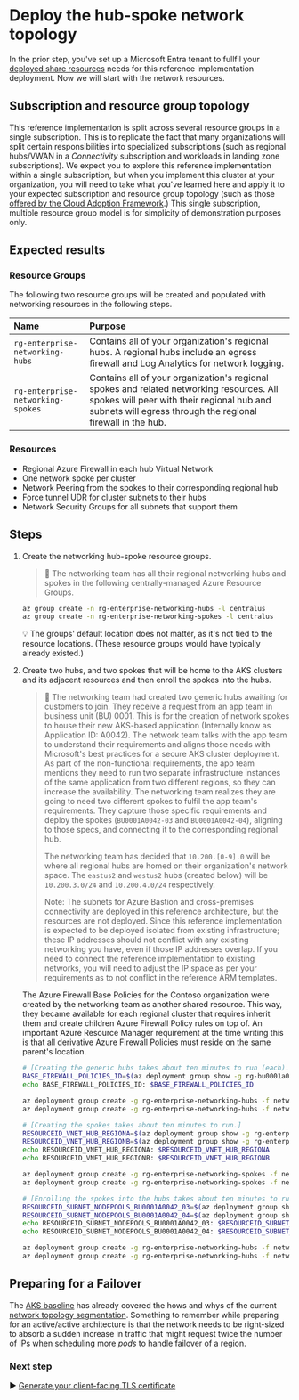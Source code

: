 # Deploy the hub-spoke network topology

In the prior step, you've set up a Microsoft Entra tenant to fullfil your [deployed share resources](./03-cluster-prerequisites.md) needs for this reference implementation deployment. Now we will start with the network resources.

## Subscription and resource group topology

This reference implementation is split across several resource groups in a single subscription. This is to replicate the fact that many organizations will split certain responsibilities into specialized subscriptions (such as regional hubs/VWAN in a *Connectivity* subscription and workloads in landing zone subscriptions). We expect you to explore this reference implementation within a single subscription, but when you implement this cluster at your organization, you will need to take what you've learned here and apply it to your expected subscription and resource group topology (such as those [offered by the Cloud Adoption Framework](https://learn.microsoft.com/azure/cloud-adoption-framework/ready/landing-zone/design-area/resource-org-subscriptions).) This single subscription, multiple resource group model is for simplicity of demonstration purposes only.

## Expected results

### Resource Groups

The following two resource groups will be created and populated with networking resources in the following steps.

| Name                              | Purpose                                                                                                                              |
|:--------------------------------- |:------------------------------------------------------------------------------------------------------------------------------------ |
| `rg-enterprise-networking-hubs`   | Contains all of your organization's regional hubs. A regional hubs include an egress firewall and Log Analytics for network logging. |
| `rg-enterprise-networking-spokes` | Contains all of your organization's regional spokes and related networking resources. All spokes will peer with their regional hub and subnets will egress through the regional firewall in the hub. |

### Resources

- Regional Azure Firewall in each hub Virtual Network
- One network spoke per cluster
- Network Peering from the spokes to their corresponding regional hub
- Force tunnel UDR for cluster subnets to their hubs
- Network Security Groups for all subnets that support them

## Steps

1. Create the networking hub-spoke resource groups.

   > :book: The networking team has all their regional networking hubs and spokes in the following centrally-managed Azure Resource Groups.

   ```bash
   az group create -n rg-enterprise-networking-hubs -l centralus
   az group create -n rg-enterprise-networking-spokes -l centralus
   ```

   :bulb: The groups' default location does not matter, as it's not tied to the resource locations. (These resource groups would have typically already existed.)

1. Create two hubs, and two spokes that will be home to the AKS clusters and its adjacent resources and then enroll the spokes into the hubs.

   > :book: The networking team had created two generic hubs awaiting for customers to join. They receive a request from an app team in business unit (BU) 0001. This is for the creation of network spokes to house their new AKS-based application (Internally know as Application ID: A0042). The network team talks with the app team to understand their requirements and aligns those needs with Microsoft's best practices for a secure AKS cluster deployment. As part of the non-functional requirements, the app team mentions they need to run two separate infrastructure instances of the same application from two different regions, so they can increase the availability. The networking team realizes they are going to need two different spokes to fulfil the app team's requirements. They capture those specific requirements and deploy the spokes (`BU0001A0042-03` and `BU0001A0042-04`), aligning to those specs, and connecting it to the corresponding regional hub.
   >
   > The networking team has decided that `10.200.[0-9].0` will be where all regional hubs are homed on their organization's network space. The `eastus2` and `westus2` hubs (created below) will be `10.200.3.0/24` and `10.200.4.0/24` respectively.
   >
   > Note: The subnets for Azure Bastion and cross-premises connectivity are deployed in this reference architecture, but the resources are not deployed. Since this reference implementation is expected to be deployed isolated from existing infrastructure; these IP addresses should not conflict with any existing networking you have, even if those IP addresses overlap. If you need to connect the reference implementation to existing networks, you will need to adjust the IP space as per your requirements as to not conflict in the reference ARM templates.

   The Azure Firewall Base Policies for the Contoso organization were created by the networking team as another shared resource. This way, they became available for each regional cluster that requires inherit them and create children Azure Firewall Policy rules on top of. An important Azure Resource Manager requirement at the time writing this is that all derivative Azure Firewall Policies must reside on the same parent's location.

   ```bash
   # [Creating the generic hubs takes about ten minutes to run (each).]
   BASE_FIREWALL_POLICIES_ID=$(az deployment group show -g rg-bu0001a0042-shared -n shared-svcs-stamp --query properties.outputs.baseFirewallPoliciesId.value -o tsv)
   echo BASE_FIREWALL_POLICIES_ID: $BASE_FIREWALL_POLICIES_ID

   az deployment group create -g rg-enterprise-networking-hubs -f networking/hub-region.v1.json -n hub-regionA -p baseFirewallPoliciesId=$BASE_FIREWALL_POLICIES_ID firewallPolicyLocation=eastus2 @networking/hub-region.parameters.eastus2.json
   az deployment group create -g rg-enterprise-networking-hubs -f networking/hub-region.v1.json -n hub-regionB -p baseFirewallPoliciesId=$BASE_FIREWALL_POLICIES_ID firewallPolicyLocation=eastus2 @networking/hub-region.parameters.centralus.json

   # [Creating the spokes takes about ten minutes to run.]
   RESOURCEID_VNET_HUB_REGIONA=$(az deployment group show -g rg-enterprise-networking-hubs -n hub-regionA --query properties.outputs.hubVnetId.value -o tsv)
   RESOURCEID_VNET_HUB_REGIONB=$(az deployment group show -g rg-enterprise-networking-hubs -n hub-regionB --query properties.outputs.hubVnetId.value -o tsv)
   echo RESOURCEID_VNET_HUB_REGIONA: $RESOURCEID_VNET_HUB_REGIONA
   echo RESOURCEID_VNET_HUB_REGIONB: $RESOURCEID_VNET_HUB_REGIONB

   az deployment group create -g rg-enterprise-networking-spokes -f networking/spoke-BU0001A0042.json -n spoke-BU0001A0042-03 -p hubVnetResourceId="${RESOURCEID_VNET_HUB_REGIONA}" @networking/spoke-BU0001A0042.parameters.eastus2.json
   az deployment group create -g rg-enterprise-networking-spokes -f networking/spoke-BU0001A0042.json -n spoke-BU0001A0042-04 -p hubVnetResourceId="${RESOURCEID_VNET_HUB_REGIONB}" @networking/spoke-BU0001A0042.parameters.centralus.json

   # [Enrolling the spokes into the hubs takes about ten minutes to run (each).]
   RESOURCEID_SUBNET_NODEPOOLS_BU0001A0042_03=$(az deployment group show -g rg-enterprise-networking-spokes -n spoke-BU0001A0042-03 --query properties.outputs.nodepoolSubnetResourceIds.value -o tsv)
   RESOURCEID_SUBNET_NODEPOOLS_BU0001A0042_04=$(az deployment group show -g rg-enterprise-networking-spokes -n spoke-BU0001A0042-04 --query properties.outputs.nodepoolSubnetResourceIds.value -o tsv)
   echo RESOURCEID_SUBNET_NODEPOOLS_BU0001A0042_03: $RESOURCEID_SUBNET_NODEPOOLS_BU0001A0042_03
   echo RESOURCEID_SUBNET_NODEPOOLS_BU0001A0042_04: $RESOURCEID_SUBNET_NODEPOOLS_BU0001A0042_04

   az deployment group create -g rg-enterprise-networking-hubs -f networking/hub-region.v1.1.json -n hub-regionA -p nodepoolSubnetResourceIds="['${RESOURCEID_SUBNET_NODEPOOLS_BU0001A0042_03}']" baseFirewallPoliciesId=$BASE_FIREWALL_POLICIES_ID firewallPolicyLocation=eastus2  @networking/hub-region.parameters.eastus2.json
   az deployment group create -g rg-enterprise-networking-hubs -f networking/hub-region.v1.1.json -n hub-regionB -p nodepoolSubnetResourceIds="['${RESOURCEID_SUBNET_NODEPOOLS_BU0001A0042_04}']" baseFirewallPoliciesId=$BASE_FIREWALL_POLICIES_ID firewallPolicyLocation=eastus2 @networking/hub-region.parameters.centralus.json
    ```

## Preparing for a Failover

The [AKS baseline](https://github.com/mspnp/aks-baseline) has already covered the hows and whys of the current [network topology segmentation](https://github.com/mspnp/aks-baseline/blob/main/networking/topology.md). Something to remember while preparing for an active/active architecture is that the network needs to be right-sized to absorb a sudden increase in traffic that might request twice the number of IPs when scheduling more *pods* to handle failover of a region.

### Next step

:arrow_forward: [Generate your client-facing TLS certificate](./05-ca-certificates.md)
